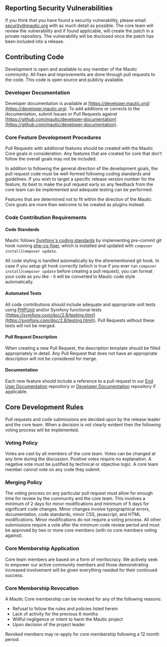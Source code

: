 ## Reporting Security Vulnerabilities

If you think that you have found a security vulnerability, please email security@mautic.org with as much detail as possible. The core team will review the vulnerability and if found applicable, will create the patch in a private repository. The vulnerability will be disclosed once the patch has been included into a release.

## Contributing Code

Development is open and available to any member of the Mautic community. All fixes and improvements are done through pull requests to the code. This code is open source and publicly available.

### Developer Documentation

Developer documentation is available at [https://developer.mautic.org](https://developer.mautic.org).  To add additions or corrects to the documentation, submit Issues or Pull Requests against [https://github.com/mautic/developer-documentation](https://github.com/mautic/developer-documentation).

### Core Feature Development Procedures

Pull Requests with additional features should be created with the Mautic Core goals in consideration. Any features that are created for core that don’t follow the overall goals may not be included.

In addition to following the general direction of the development goals, the pull request code must be well-formed following coding standards and guidelines. If you wish to target a specific release version number for the feature, its best to make the pull request early so any feedback from the core team can be implemented and adequate testing can be performed.

Features that are determined not to fit within the direction of the Mautic Core goals are more than welcome to be created as plugins instead.

### Code Contribution Requirements

#### Code Standards

Mautic follows [Symfony's coding standards](http://symfony.com/doc/current/contributing/code/standards.html) by implementing pre-commit git hook running [php-cs-fixer](https://github.com/friendsofphp/php-cs-fixer), which is installed and updated with `composer install`/`composer update`.

All code styling is handled automatically by the aforementioned git hook. In case if you setup git hook correctly (which is true if you ever run `composer install`/`composer update` before creating a pull request), you can format your code as you like - it will be converted to Mautic code style automatically.

#### Automated Tests

All code contributions should include adequate and appropriate unit tests using [PHPUnit](https://phpunit.de/manual/5.7/en/index.html) and/or Symfony functional tests ([https://symfony.com/doc/2.8/testing.html](https://symfony.com/doc/2.8/testing.html)). Pull Requests without these tests will not be merged.

#### Pull Request Description

When creating a new Pull Request, the description template should be filled appropriately in detail. Any Pull Request that does not have an appropriate description will not be considered for merge.

#### Documentation

Each new feature should include a reference to a pull request in our [End User Documentation](https://github.com/mautic/documentation) repository or [Developer Documentation](https://github.com/mautic/developer-documentation) repository if applicable.

## Core Development Rules

Pull requests and code submissions are decided upon by the release leader and the core team.  When a decision is not clearly evident then the following voting process will be implemented.

### Voting Policy

Votes are cast by all members of the core team. Votes can be changed at any time during the discussion. Positive votes require no explanation. A negative vote must be justified by technical or objective logic. A core team member cannot vote on any code they submit.

### Merging Policy

The voting process on any particular pull request must allow for enough time for review by the community and the core team. This involves a minimum of 2 days for minor modifications and minimum of 5 days for significant code changes. Minor changes involve typographical errors, documentation, code standards, minor CSS, javascript, and HTML modifications. Minor modifications do not require a voting process. All other submissions require a vote after the minimum code review period and must be approved by two or more core members (with no core members voting against).

### Core Membership Application

Core team members are based on a form of meritocracy. We actively seek to empower our active community members and those demonstrating increased involvement will be given everything needed for their continued success.

### Core Membership Revocation

A Mautic Core membership can be revoked for any of the following reasons:

- Refusal to follow the rules and policies listed herein
- Lack of activity for the previous 6 months
- Willful negligence or intent to harm the Mautic project
- Upon decision of the project leader

Revoked members may re-apply for core membership following a 12 month period.